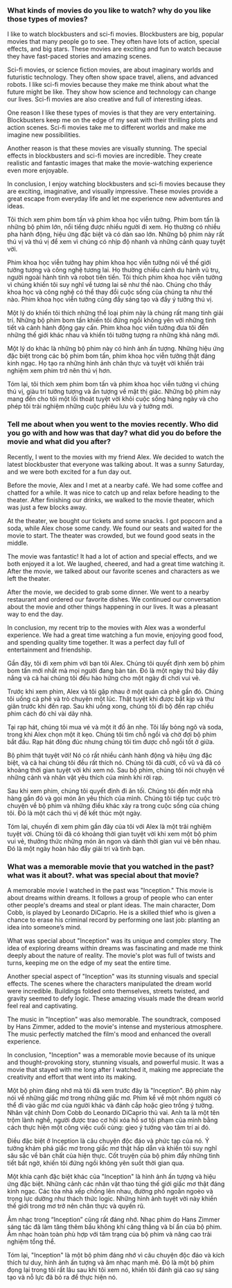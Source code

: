 ### What kinds of movies do you like to watch? why do you like those types of movies?

I like to watch blockbusters and sci-fi movies. Blockbusters are big, popular movies that many people go to see. They often have lots of action, special effects, and big stars. These movies are exciting and fun to watch because they have fast-paced stories and amazing scenes.

Sci-fi movies, or science fiction movies, are about imaginary worlds and futuristic technology. They often show space travel, aliens, and advanced robots. I like sci-fi movies because they make me think about what the future might be like. They show how science and technology can change our lives. Sci-fi movies are also creative and full of interesting ideas.

One reason I like these types of movies is that they are very entertaining. Blockbusters keep me on the edge of my seat with their thrilling plots and action scenes. Sci-fi movies take me to different worlds and make me imagine new possibilities.

Another reason is that these movies are visually stunning. The special effects in blockbusters and sci-fi movies are incredible. They create realistic and fantastic images that make the movie-watching experience even more enjoyable.

In conclusion, I enjoy watching blockbusters and sci-fi movies because they are exciting, imaginative, and visually impressive. These movies provide a great escape from everyday life and let me experience new adventures and ideas.

Tôi thích xem phim bom tấn và phim khoa học viễn tưởng. Phim bom tấn là những bộ phim lớn, nổi tiếng được nhiều người đi xem. Họ thường có nhiều pha hành động, hiệu ứng đặc biệt và có dàn sao lớn. Những bộ phim này rất thú vị và thú vị để xem vì chúng có nhịp độ nhanh và những cảnh quay tuyệt vời.

Phim khoa học viễn tưởng hay phim khoa học viễn tưởng nói về thế giới tưởng tượng và công nghệ tương lai. Họ thường chiếu cảnh du hành vũ trụ, người ngoài hành tinh và robot tiên tiến. Tôi thích phim khoa học viễn tưởng vì chúng khiến tôi suy nghĩ về tương lai sẽ như thế nào. Chúng cho thấy khoa học và công nghệ có thể thay đổi cuộc sống của chúng ta như thế nào. Phim khoa học viễn tưởng cũng đầy sáng tạo và đầy ý tưởng thú vị.

Một lý do khiến tôi thích những thể loại phim này là chúng rất mang tính giải trí. Những bộ phim bom tấn khiến tôi đứng ngồi không yên với những tình tiết và cảnh hành động gay cấn. Phim khoa học viễn tưởng đưa tôi đến những thế giới khác nhau và khiến tôi tưởng tượng ra những khả năng mới.

Một lý do khác là những bộ phim này có hình ảnh ấn tượng. Những hiệu ứng đặc biệt trong các bộ phim bom tấn, phim khoa học viễn tưởng thật đáng kinh ngạc. Họ tạo ra những hình ảnh chân thực và tuyệt vời khiến trải nghiệm xem phim trở nên thú vị hơn.

Tóm lại, tôi thích xem phim bom tấn và phim khoa học viễn tưởng vì chúng thú vị, giàu trí tưởng tượng và ấn tượng về mặt thị giác. Những bộ phim này mang đến cho tôi một lối thoát tuyệt vời khỏi cuộc sống hàng ngày và cho phép tôi trải nghiệm những cuộc phiêu lưu và ý tưởng mới.

### Tell me about when you went to the movies recently. Who did you go with and how was that day? what did you do before the movie and what did you after?

Recently, I went to the movies with my friend Alex. We decided to watch the latest blockbuster that everyone was talking about. It was a sunny Saturday, and we were both excited for a fun day out.

Before the movie, Alex and I met at a nearby café. We had some coffee and chatted for a while. It was nice to catch up and relax before heading to the theater. After finishing our drinks, we walked to the movie theater, which was just a few blocks away.

At the theater, we bought our tickets and some snacks. I got popcorn and a soda, while Alex chose some candy. We found our seats and waited for the movie to start. The theater was crowded, but we found good seats in the middle.

The movie was fantastic! It had a lot of action and special effects, and we both enjoyed it a lot. We laughed, cheered, and had a great time watching it. After the movie, we talked about our favorite scenes and characters as we left the theater.

After the movie, we decided to grab some dinner. We went to a nearby restaurant and ordered our favorite dishes. We continued our conversation about the movie and other things happening in our lives. It was a pleasant way to end the day.

In conclusion, my recent trip to the movies with Alex was a wonderful experience. We had a great time watching a fun movie, enjoying good food, and spending quality time together. It was a perfect day full of entertainment and friendship.

Gần đây, tôi đi xem phim với bạn tôi Alex. Chúng tôi quyết định xem bộ phim bom tấn mới nhất mà mọi người đang bàn tán. Đó là một ngày thứ bảy đầy nắng và cả hai chúng tôi đều hào hứng cho một ngày đi chơi vui vẻ.

Trước khi xem phim, Alex và tôi gặp nhau ở một quán cà phê gần đó. Chúng tôi uống cà phê và trò chuyện một lúc. Thật tuyệt khi được bắt kịp và thư giãn trước khi đến rạp. Sau khi uống xong, chúng tôi đi bộ đến rạp chiếu phim cách đó chỉ vài dãy nhà.

Tại rạp hát, chúng tôi mua vé và một ít đồ ăn nhẹ. Tôi lấy bỏng ngô và soda, trong khi Alex chọn một ít kẹo. Chúng tôi tìm chỗ ngồi và chờ đợi bộ phim bắt đầu. Rạp hát đông đúc nhưng chúng tôi tìm được chỗ ngồi tốt ở giữa.

Bộ phim thật tuyệt vời! Nó có rất nhiều cảnh hành động và hiệu ứng đặc biệt, và cả hai chúng tôi đều rất thích nó. Chúng tôi đã cười, cổ vũ và đã có khoảng thời gian tuyệt vời khi xem nó. Sau bộ phim, chúng tôi nói chuyện về những cảnh và nhân vật yêu thích của mình khi rời rạp.

Sau khi xem phim, chúng tôi quyết định đi ăn tối. Chúng tôi đến một nhà hàng gần đó và gọi món ăn yêu thích của mình. Chúng tôi tiếp tục cuộc trò chuyện về bộ phim và những điều khác xảy ra trong cuộc sống của chúng tôi. Đó là một cách thú vị để kết thúc một ngày.

Tóm lại, chuyến đi xem phim gần đây của tôi với Alex là một trải nghiệm tuyệt vời. Chúng tôi đã có khoảng thời gian tuyệt vời khi xem một bộ phim vui vẻ, thưởng thức những món ăn ngon và dành thời gian vui vẻ bên nhau. Đó là một ngày hoàn hảo đầy giải trí và tình bạn.

### What was a memorable movie that you watched in the past? what was it about?. what was special about that movie?

A memorable movie I watched in the past was "Inception." This movie is about dreams within dreams. It follows a group of people who can enter other people's dreams and steal or plant ideas. The main character, Dom Cobb, is played by Leonardo DiCaprio. He is a skilled thief who is given a chance to erase his criminal record by performing one last job: planting an idea into someone’s mind.

What was special about "Inception" was its unique and complex story. The idea of exploring dreams within dreams was fascinating and made me think deeply about the nature of reality. The movie's plot was full of twists and turns, keeping me on the edge of my seat the entire time.

Another special aspect of "Inception" was its stunning visuals and special effects. The scenes where the characters manipulated the dream world were incredible. Buildings folded onto themselves, streets twisted, and gravity seemed to defy logic. These amazing visuals made the dream world feel real and captivating.

The music in "Inception" was also memorable. The soundtrack, composed by Hans Zimmer, added to the movie's intense and mysterious atmosphere. The music perfectly matched the film's mood and enhanced the overall experience.

In conclusion, "Inception" was a memorable movie because of its unique and thought-provoking story, stunning visuals, and powerful music. It was a movie that stayed with me long after I watched it, making me appreciate the creativity and effort that went into its making.

Một bộ phim đáng nhớ mà tôi đã xem trước đây là "Inception". Bộ phim này nói về những giấc mơ trong những giấc mơ. Phim kể về một nhóm người có thể đi vào giấc mơ của người khác và đánh cắp hoặc gieo trồng ý tưởng. Nhân vật chính Dom Cobb do Leonardo DiCaprio thủ vai. Anh ta là một tên trộm lành nghề, người được trao cơ hội xóa hồ sơ tội phạm của mình bằng cách thực hiện một công việc cuối cùng: gieo ý tưởng vào tâm trí ai đó.

Điều đặc biệt ở Inception là câu chuyện độc đáo và phức tạp của nó. Ý tưởng khám phá giấc mơ trong giấc mơ thật hấp dẫn và khiến tôi suy nghĩ sâu sắc về bản chất của hiện thực. Cốt truyện của bộ phim đầy những tình tiết bất ngờ, khiến tôi đứng ngồi không yên suốt thời gian qua.

Một khía cạnh đặc biệt khác của "Inception" là hình ảnh ấn tượng và hiệu ứng đặc biệt. Những cảnh các nhân vật thao túng thế giới giấc mơ thật đáng kinh ngạc. Các tòa nhà xếp chồng lên nhau, đường phố ngoằn ngoèo và trọng lực dường như thách thức logic. Những hình ảnh tuyệt vời này khiến thế giới trong mơ trở nên chân thực và quyến rũ.

Âm nhạc trong “Inception” cũng rất đáng nhớ. Nhạc phim do Hans Zimmer sáng tác đã làm tăng thêm bầu không khí căng thẳng và bí ẩn của bộ phim. Âm nhạc hoàn toàn phù hợp với tâm trạng của bộ phim và nâng cao trải nghiệm tổng thể.

Tóm lại, "Inception" là một bộ phim đáng nhớ vì câu chuyện độc đáo và kích thích tư duy, hình ảnh ấn tượng và âm nhạc mạnh mẽ. Đó là một bộ phim đọng lại trong tôi rất lâu sau khi tôi xem nó, khiến tôi đánh giá cao sự sáng tạo và nỗ lực đã bỏ ra để thực hiện nó.

